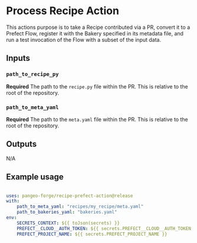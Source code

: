 # Process Recipe Action

This actions purpose is to take a Recipe contributed via a PR, convert it to a Prefect Flow, register it with the Bakery specified in its metadata file, and run a test invocation of the Flow with a subset of the input data.

## Inputs

### `path_to_recipe_py`

**Required** The path to the `recipe.py` file within the PR. This is relative to the root of the repository.

### `path_to_meta_yaml`

**Required** The path to the `meta.yaml` file within the PR. This is relative to the root of the repository.


## Outputs

N/A

## Example usage

```yaml

uses: pangeo-forge/recipe-prefect-action@release
with:
    path_to_meta_yaml: "recipes/my_recipe/meta.yaml"
    path_to_bakeries_yaml: "bakeries.yaml"
env:
    SECRETS_CONTEXT: ${{ toJson(secrets) }}
    PREFECT__CLOUD__AUTH_TOKEN: ${{ secrets.PREFECT__CLOUD__AUTH_TOKEN }}
    PREFECT_PROJECT_NAME: ${{ secrets.PREFECT_PROJECT_NAME }}
```
